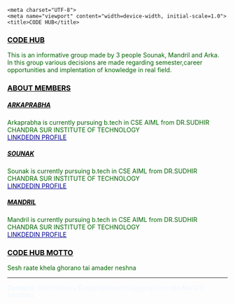 <!DOCTYPE html>
<html lang="en">
<head>
    
    <meta charset="UTF-8">
    <meta name="viewport" content="width=device-width, initial-scale=1.0">
    <title>CODE HUB</title>
</head>

<body>
    

<main style="color: darkgreen;">
    <section><h3 style="color:black;"><u> CODE HUB</u></h3>
    This is an informative group made by 3 people Sounak, Mandril and Arka.<br>
In this group various decisions are made regarding semester,career opportunities and implentation of knowledge in real field.</section>
<section><h3 style="color:black;"><u>ABOUT MEMBERS</u></h3>
<section><H5 style="color:black;"><u>ARKAPRABHA</u></H5>Arkaprabha is currently pursuing b.tech in CSE AIML from DR.SUDHIR CHANDRA SUR INSTITUTE OF TECHNOLOGY<BR>
<A href="https://www.linkedin.com/in/arkaprabha-chakraborty-125593248/" style="color:darkblue;">LINKDEDIN PROFILE</A></section>
<section><H5 style="color:black;"><u>SOUNAK</u></H5>Sounak is currently pursuing b.tech in CSE AIML from DR.SUDHIR CHANDRA SUR INSTITUTE OF TECHNOLOGY<BR>
    <A href="https://www.linkedin.com/in/sounak-sarkar-aa230a248/" style="color:darkblue;">LINKDEDIN PROFILE</A></section>
<section><H5 style="color:black;"><u>MANDRIL</u></H5>Mandril is currently pursuing b.tech in CSE AIML from DR.SUDHIR CHANDRA SUR INSTITUTE OF TECHNOLOGY<BR>
    <A href="https://www.linkedin.com/in/mandril-sircar-99aa75286/" style="color:darkblue;">LINKDEDIN PROFILE</A></section>
</section>
<section><h3 style="color:black;"><u>CODE HUB MOTTO</u>
</h3>Sesh raate khela ghorano tai amader neshna</section>
</main><hr>
<footer style="color: aliceblue;"><nav><b>Contacts:</b> 88811846xxx
    <b>E-mail id:</b>Mandril12@gmail.com
        <b>fax No:</b>123-8906664</nav></footer>
</body>
</html>
